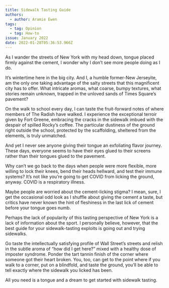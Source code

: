 ```yaml
---
title: Sidewalk Tasting Guide
authors:
  - author: Aramie Ewen
tags:
  - tag: Opinion
  - tag: How-to
issue: January 2022
date: 2022-01-28T05:36:53.966Z
---
```

As I wander the streets of New York with my head down, tongue placed firmly against the cement, I wonder why I don’t see more people doing as I do. 

It’s wintertime here in the big city. And I, a humble former-New Jerseyite, am the only one taking advantage of the salty streets that this magnificent city has to offer. What intricate aromas, what coarse, bumpy textures, what stories remain unknown, trapped in the unloved sands of Times Square’s pavement? 

On the walk to school every day, I can taste the fruit-forward notes of where members of The Radish have walked. I experience the exceptional terroir given by Fort Greene, embracing the cracks in the sidewalk imbued with the despair of spilled Rocky’s coffee. The particular dustiness of the ground right outside the school, protected by the scaffolding, sheltered from the elements, is truly unmatched. 

And yet I never see anyone giving their tongue an exfoliating flavor journey. These days, everyone seems to have their eyes glued to their screens rather than their tongues glued to the pavement. 

Why can’t we go back to the days when people were more flexible, more willing to lock their knees, bend their heads hellward, and test their immune systems? It’s not like you’re going to get COVID from licking the ground, anyway. COVID is a respiratory illness. 

Maybe people are worried about the cement-licking stigma? I mean, sure, I get the occasional odd look as I shuffle about giving the cement a taste, but critics have never known the hint of fleshiness in the last lick of cement before your tongue goes numb. 

Perhaps the lack of popularity of this tasting perspective of New York is a lack of information about the sport. I personally believe, however, that the best guide for your sidewalk-tasting exploits is going out and trying sidewalks. 

Go taste the intellectually satisfying profile of Wall Street’s streets and relish in the subtle aroma of “how did I get here?” mixed with a healthy dose of imposter syndrome. Ponder the tart tannin finish of the corner where someone got their heart broken. You, too, can get to the point where if you walk to a corner, put on a blindfold, and taste the ground, you’ll be able to tell exactly where the sidewalk you licked has been.  

All you need is a tongue and a dream to get started with sidewalk tasting.